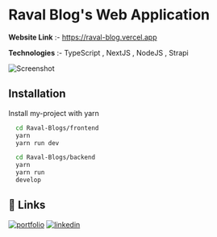 # Raval Blog's Web Application

**Website Link** :- https://raval-blog.vercel.app

**Technologies** :- TypeScript ,  NextJS , NodeJS , Strapi



![Screenshot](https://pbs.twimg.com/media/Ff6GNzcagAA9wZh?format=jpg&name=large)



## Installation

Install my-project with yarn

```bash
  cd Raval-Blogs/frontend
  yarn
  yarn run dev

  cd Raval-Blogs/backend
  yarn
  yarn run
  develop

```
    
## 🔗 Links
[![portfolio](https://img.shields.io/badge/my_portfolio-000?style=for-the-badge&logo=ko-fi&logoColor=white)](https://raval.vercel.app/)
[![linkedin](https://img.shields.io/badge/linkedin-0A66C2?style=for-the-badge&logo=linkedin&logoColor=white)](https://www.linkedin.com/in/meetraval/)



